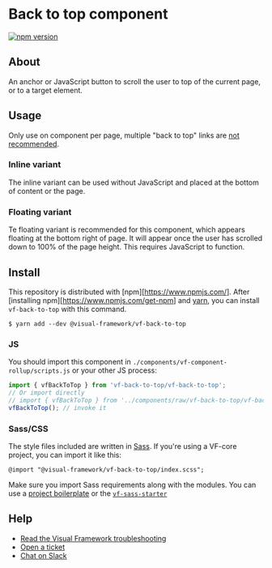 # Back to top component

[![npm version](https://badge.fury.io/js/%40visual-framework%2Fvf-back-to-top.svg)](https://badge.fury.io/js/%40visual-framework%2Fvf-back-to-top)

## About

An anchor or JavaScript button to scroll the  user to top of the current page, or to a target element.

## Usage

Only use on component per page, multiple "back to top" links are [not recommended](https://www.nngroup.com/articles/back-to-top).

### Inline variant

The inline variant can be used without JavaScript and placed at the bottom of content or the page.

### Floating variant

Te floating variant is recommended for this component, which appears floating at the bottom right of page. It will appear once the user has scrolled down to 100% of the page height. This requires JavaScript to function.

## Install

This repository is distributed with [npm][https://www.npmjs.com/]. After [installing npm][https://www.npmjs.com/get-npm] and [yarn](https://classic.yarnpkg.com/en/docs/install), you can install `vf-back-to-top` with this command.

```
$ yarn add --dev @visual-framework/vf-back-to-top
```

### JS

You should import this component in `./components/vf-component-rollup/scripts.js` or your other JS process:

```js
import { vfBackToTop } from 'vf-back-to-top/vf-back-to-top';
// Or import directly
// import { vfBackToTop } from '../components/raw/vf-back-to-top/vf-back-to-top.js';
vfBackToTop(); // invoke it
```

### Sass/CSS

The style files included are written in [Sass](https://sass-lang.com/). If you're using a VF-core project, you can import it like this:

```
@import "@visual-framework/vf-back-to-top/index.scss";
```

Make sure you import Sass requirements along with the modules. You can use a [project boilerplate](https://stable.visual-framework.dev/building/) or the [`vf-sass-starter`](https://stable.visual-framework.dev/components/vf-sass-starter/)

## Help

- [Read the Visual Framework troubleshooting](https://stable.visual-framework.dev/troubleshooting/)
- [Open a ticket](https://github.com/visual-framework/vf-core/issues)
- [Chat on Slack](https://join.slack.com/t/visual-framework/shared_invite/enQtNDAxNzY0NDg4NTY0LWFhMjEwNGY3ZTk3NWYxNWVjOWQ1ZWE4YjViZmY1YjBkMDQxMTNlNjQ0N2ZiMTQ1ZTZiMGM4NjU5Y2E0MjM3ZGQ)
